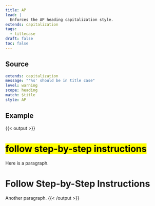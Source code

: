 ```yaml
---
title: AP
lead: |
  Enforces the AP heading capitalization style.
extends: capitalization
tags:
  - titlecase
draft: false
toc: false
---
```


## Source

```yaml
extends: capitalization
message: "'%s' should be in title case"
level: warning
scope: heading
match: $title
style: AP
```

## Example

{{< output >}}
# <mark title="'follow step-by-step instructions' should be in title case">follow step-by-step instructions</mark>

Here is a paragraph.

# Follow Step-by-Step Instructions

Another paragraph.
{{< /output >}}

